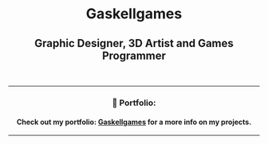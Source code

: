 <!-- Header -->
<div id="WelcomeHeader" align="center">
  <h1>Gaskellgames</h1>
  <h2>Graphic Designer, 3D Artist and Games Programmer</h2>
  <br>
</div>

<!--- Portfolio Information --->
<div id="PortfolioInformation" align="center">
  <hr>
  <h3>📄 Portfolio:</h3>
  <h4>Check out my portfolio: <a href="https://www.gaskellgames.com/">Gaskellgames</a> for a more info on my projects.</h4>
</div>

<!-- View Counter -->
<div id="ViewCounter" align="center">
  <hr>
  <img src="https://komarev.com/ghpvc/?username=Gaskellgames&style=flat-square&color=096716" alt=""/>
</div>
